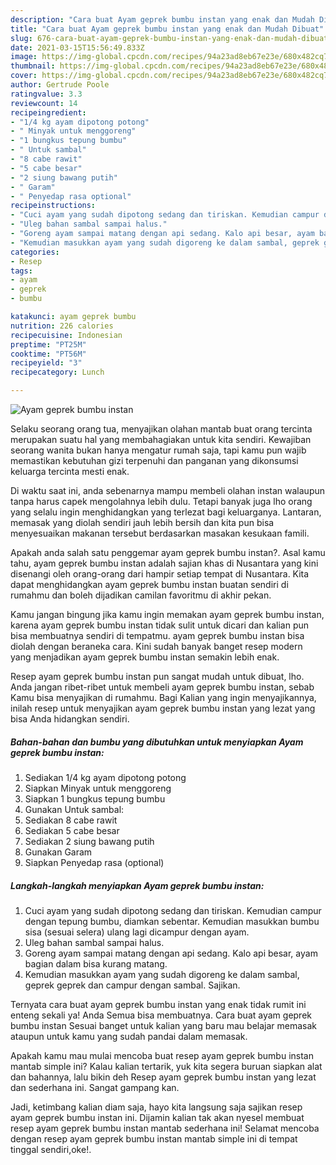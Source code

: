 ```yaml
---
description: "Cara buat Ayam geprek bumbu instan yang enak dan Mudah Dibuat"
title: "Cara buat Ayam geprek bumbu instan yang enak dan Mudah Dibuat"
slug: 676-cara-buat-ayam-geprek-bumbu-instan-yang-enak-dan-mudah-dibuat
date: 2021-03-15T15:56:49.833Z
image: https://img-global.cpcdn.com/recipes/94a23ad8eb67e23e/680x482cq70/ayam-geprek-bumbu-instan-foto-resep-utama.jpg
thumbnail: https://img-global.cpcdn.com/recipes/94a23ad8eb67e23e/680x482cq70/ayam-geprek-bumbu-instan-foto-resep-utama.jpg
cover: https://img-global.cpcdn.com/recipes/94a23ad8eb67e23e/680x482cq70/ayam-geprek-bumbu-instan-foto-resep-utama.jpg
author: Gertrude Poole
ratingvalue: 3.3
reviewcount: 14
recipeingredient:
- "1/4 kg ayam dipotong potong"
- " Minyak untuk menggoreng"
- "1 bungkus tepung bumbu"
- " Untuk sambal"
- "8 cabe rawit"
- "5 cabe besar"
- "2 siung bawang putih"
- " Garam"
- " Penyedap rasa optional"
recipeinstructions:
- "Cuci ayam yang sudah dipotong sedang dan tiriskan. Kemudian campur dengan tepung bumbu, diamkan sebentar. Kemudian masukkan bumbu sisa (sesuai selera) ulang lagi dicampur dengan ayam."
- "Uleg bahan sambal sampai halus."
- "Goreng ayam sampai matang dengan api sedang. Kalo api besar, ayam bagian dalam bisa kurang matang."
- "Kemudian masukkan ayam yang sudah digoreng ke dalam sambal, geprek geprek dan campur dengan sambal. Sajikan."
categories:
- Resep
tags:
- ayam
- geprek
- bumbu

katakunci: ayam geprek bumbu 
nutrition: 226 calories
recipecuisine: Indonesian
preptime: "PT25M"
cooktime: "PT56M"
recipeyield: "3"
recipecategory: Lunch

---
```



![Ayam geprek bumbu instan](https://img-global.cpcdn.com/recipes/94a23ad8eb67e23e/680x482cq70/ayam-geprek-bumbu-instan-foto-resep-utama.jpg)

Selaku seorang orang tua, menyajikan olahan mantab buat orang tercinta merupakan suatu hal yang membahagiakan untuk kita sendiri. Kewajiban seorang  wanita bukan hanya mengatur rumah saja, tapi kamu pun wajib memastikan kebutuhan gizi terpenuhi dan panganan yang dikonsumsi keluarga tercinta mesti enak.

Di waktu  saat ini, anda sebenarnya mampu membeli olahan instan walaupun tanpa harus capek mengolahnya lebih dulu. Tetapi banyak juga lho orang yang selalu ingin menghidangkan yang terlezat bagi keluarganya. Lantaran, memasak yang diolah sendiri jauh lebih bersih dan kita pun bisa menyesuaikan makanan tersebut berdasarkan masakan kesukaan famili. 



Apakah anda salah satu penggemar ayam geprek bumbu instan?. Asal kamu tahu, ayam geprek bumbu instan adalah sajian khas di Nusantara yang kini disenangi oleh orang-orang dari hampir setiap tempat di Nusantara. Kita dapat menghidangkan ayam geprek bumbu instan buatan sendiri di rumahmu dan boleh dijadikan camilan favoritmu di akhir pekan.

Kamu jangan bingung jika kamu ingin memakan ayam geprek bumbu instan, karena ayam geprek bumbu instan tidak sulit untuk dicari dan kalian pun bisa membuatnya sendiri di tempatmu. ayam geprek bumbu instan bisa diolah dengan beraneka cara. Kini sudah banyak banget resep modern yang menjadikan ayam geprek bumbu instan semakin lebih enak.

Resep ayam geprek bumbu instan pun sangat mudah untuk dibuat, lho. Anda jangan ribet-ribet untuk membeli ayam geprek bumbu instan, sebab Kamu bisa menyajikan di rumahmu. Bagi Kalian yang ingin menyajikannya, inilah resep untuk menyajikan ayam geprek bumbu instan yang lezat yang bisa Anda hidangkan sendiri.

<!--inarticleads1-->

##### Bahan-bahan dan bumbu yang dibutuhkan untuk menyiapkan Ayam geprek bumbu instan:

1. Sediakan 1/4 kg ayam dipotong potong
1. Siapkan  Minyak untuk menggoreng
1. Siapkan 1 bungkus tepung bumbu
1. Gunakan  Untuk sambal:
1. Sediakan 8 cabe rawit
1. Sediakan 5 cabe besar
1. Sediakan 2 siung bawang putih
1. Gunakan  Garam
1. Siapkan  Penyedap rasa (optional)




<!--inarticleads2-->

##### Langkah-langkah menyiapkan Ayam geprek bumbu instan:

1. Cuci ayam yang sudah dipotong sedang dan tiriskan. Kemudian campur dengan tepung bumbu, diamkan sebentar. Kemudian masukkan bumbu sisa (sesuai selera) ulang lagi dicampur dengan ayam.
1. Uleg bahan sambal sampai halus.
1. Goreng ayam sampai matang dengan api sedang. Kalo api besar, ayam bagian dalam bisa kurang matang.
1. Kemudian masukkan ayam yang sudah digoreng ke dalam sambal, geprek geprek dan campur dengan sambal. Sajikan.




Ternyata cara buat ayam geprek bumbu instan yang enak tidak rumit ini enteng sekali ya! Anda Semua bisa membuatnya. Cara buat ayam geprek bumbu instan Sesuai banget untuk kalian yang baru mau belajar memasak ataupun untuk kamu yang sudah pandai dalam memasak.

Apakah kamu mau mulai mencoba buat resep ayam geprek bumbu instan mantab simple ini? Kalau kalian tertarik, yuk kita segera buruan siapkan alat dan bahannya, lalu bikin deh Resep ayam geprek bumbu instan yang lezat dan sederhana ini. Sangat gampang kan. 

Jadi, ketimbang kalian diam saja, hayo kita langsung saja sajikan resep ayam geprek bumbu instan ini. Dijamin kalian tak akan nyesel membuat resep ayam geprek bumbu instan mantab sederhana ini! Selamat mencoba dengan resep ayam geprek bumbu instan mantab simple ini di tempat tinggal sendiri,oke!.

